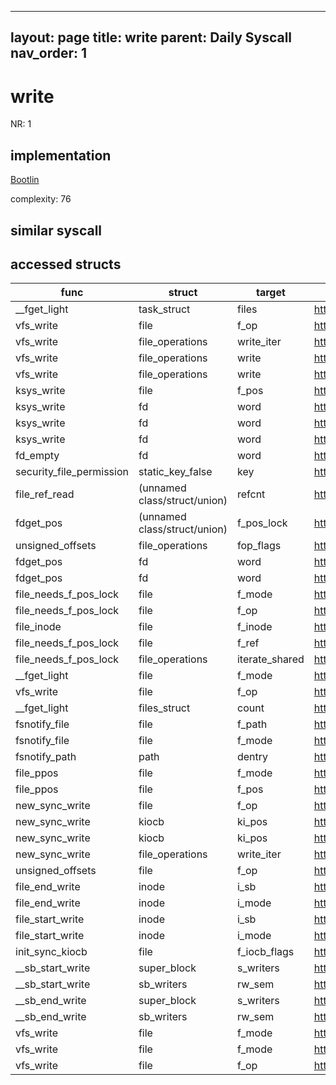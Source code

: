 
---
layout: page
title: write
parent: Daily Syscall
nav_order: 1
---
        

# write
NR: 1

## implementation
[Bootlin](https://elixir.bootlin.com/linux/v6.14.7/source/fs/read_write.c#L739)

complexity: 76


## similar syscall


## accessed structs

|func|struct|target|location|has_read|has_write|
|--|--|--|--|--|--|
|__fget_light|task_struct|files|https://elixir.bootlin.com/linux/v6.14.7/source/fs/file.c#L1142|true|true|
|vfs_write|file|f_op|https://elixir.bootlin.com/linux/v6.14.7/source/fs/read_write.c#L678|true|true|
|vfs_write|file_operations|write_iter|https://elixir.bootlin.com/linux/v6.14.7/source/fs/read_write.c#L678|true|true|
|vfs_write|file_operations|write|https://elixir.bootlin.com/linux/v6.14.7/source/fs/read_write.c#L676|true|true|
|vfs_write|file_operations|write|https://elixir.bootlin.com/linux/v6.14.7/source/fs/read_write.c#L677|true|true|
|ksys_write|file|f_pos|https://elixir.bootlin.com/linux/v6.14.7/source/fs/read_write.c#L733|false|false|
|ksys_write|fd|word|https://elixir.bootlin.com/linux/v6.14.7/source/fs/read_write.c#L726|true|true|
|ksys_write|fd|word|https://elixir.bootlin.com/linux/v6.14.7/source/fs/read_write.c#L731|true|true|
|ksys_write|fd|word|https://elixir.bootlin.com/linux/v6.14.7/source/fs/read_write.c#L733|true|true|
|fd_empty|fd|word|https://elixir.bootlin.com/linux/v6.14.7/source/include/linux/file.h#L47|true|true|
|security_file_permission|static_key_false|key|https://elixir.bootlin.com/linux/v6.14.7/source/security/security.c#L2844|false|false|
|file_ref_read|(unnamed class/struct/union)|refcnt|https://elixir.bootlin.com/linux/v6.14.7/source/include/linux/file_ref.h#L171|false|false|
|fdget_pos|(unnamed class/struct/union)|f_pos_lock|https://elixir.bootlin.com/linux/v6.14.7/source/fs/file.c#L1200|false|false|
|unsigned_offsets|file_operations|fop_flags|https://elixir.bootlin.com/linux/v6.14.7/source/fs/read_write.c#L39|true|true|
|fdget_pos|fd|word|https://elixir.bootlin.com/linux/v6.14.7/source/fs/file.c#L1196|true|true|
|fdget_pos|fd|word|https://elixir.bootlin.com/linux/v6.14.7/source/fs/file.c#L1199|true|true|
|file_needs_f_pos_lock|file|f_mode|https://elixir.bootlin.com/linux/v6.14.7/source/fs/file.c#L1189|true|true|
|file_needs_f_pos_lock|file|f_op|https://elixir.bootlin.com/linux/v6.14.7/source/fs/file.c#L1190|true|true|
|file_inode|file|f_inode|https://elixir.bootlin.com/linux/v6.14.7/source/include/linux/fs.h#L1184|true|true|
|file_needs_f_pos_lock|file|f_ref|https://elixir.bootlin.com/linux/v6.14.7/source/fs/file.c#L1190|false|false|
|file_needs_f_pos_lock|file_operations|iterate_shared|https://elixir.bootlin.com/linux/v6.14.7/source/fs/file.c#L1190|true|true|
|__fget_light|file|f_mode|https://elixir.bootlin.com/linux/v6.14.7/source/fs/file.c#L1156|true|true|
|vfs_write|file|f_op|https://elixir.bootlin.com/linux/v6.14.7/source/fs/read_write.c#L677|true|true|
|__fget_light|files_struct|count|https://elixir.bootlin.com/linux/v6.14.7/source/fs/file.c#L1154|false|false|
|fsnotify_file|file|f_path|https://elixir.bootlin.com/linux/v6.14.7/source/include/linux/fsnotify.h#L127|false|false|
|fsnotify_file|file|f_mode|https://elixir.bootlin.com/linux/v6.14.7/source/include/linux/fsnotify.h#L124|true|true|
|fsnotify_path|path|dentry|https://elixir.bootlin.com/linux/v6.14.7/source/include/linux/fsnotify.h#L113|true|true|
|file_ppos|file|f_mode|https://elixir.bootlin.com/linux/v6.14.7/source/fs/read_write.c#L694|true|true|
|file_ppos|file|f_pos|https://elixir.bootlin.com/linux/v6.14.7/source/fs/read_write.c#L694|false|false|
|new_sync_write|file|f_op|https://elixir.bootlin.com/linux/v6.14.7/source/fs/read_write.c#L586|true|true|
|new_sync_write|kiocb|ki_pos|https://elixir.bootlin.com/linux/v6.14.7/source/fs/read_write.c#L583|false|false|
|new_sync_write|kiocb|ki_pos|https://elixir.bootlin.com/linux/v6.14.7/source/fs/read_write.c#L589|true|true|
|new_sync_write|file_operations|write_iter|https://elixir.bootlin.com/linux/v6.14.7/source/fs/read_write.c#L586|true|true|
|unsigned_offsets|file|f_op|https://elixir.bootlin.com/linux/v6.14.7/source/fs/read_write.c#L39|true|true|
|file_end_write|inode|i_sb|https://elixir.bootlin.com/linux/v6.14.7/source/include/linux/fs.h#L3055|true|true|
|file_end_write|inode|i_mode|https://elixir.bootlin.com/linux/v6.14.7/source/include/linux/fs.h#L3053|true|true|
|file_start_write|inode|i_sb|https://elixir.bootlin.com/linux/v6.14.7/source/include/linux/fs.h#L3035|true|true|
|file_start_write|inode|i_mode|https://elixir.bootlin.com/linux/v6.14.7/source/include/linux/fs.h#L3033|true|true|
|init_sync_kiocb|file|f_iocb_flags|https://elixir.bootlin.com/linux/v6.14.7/source/include/linux/fs.h#L2417|true|true|
|__sb_start_write|super_block|s_writers|https://elixir.bootlin.com/linux/v6.14.7/source/include/linux/fs.h#L1785|true|true|
|__sb_start_write|sb_writers|rw_sem|https://elixir.bootlin.com/linux/v6.14.7/source/include/linux/fs.h#L1785|false|false|
|__sb_end_write|super_block|s_writers|https://elixir.bootlin.com/linux/v6.14.7/source/include/linux/fs.h#L1780|true|true|
|__sb_end_write|sb_writers|rw_sem|https://elixir.bootlin.com/linux/v6.14.7/source/include/linux/fs.h#L1780|false|false|
|vfs_write|file|f_mode|https://elixir.bootlin.com/linux/v6.14.7/source/fs/read_write.c#L663|true|true|
|vfs_write|file|f_mode|https://elixir.bootlin.com/linux/v6.14.7/source/fs/read_write.c#L665|true|true|
|vfs_write|file|f_op|https://elixir.bootlin.com/linux/v6.14.7/source/fs/read_write.c#L676|true|true|
